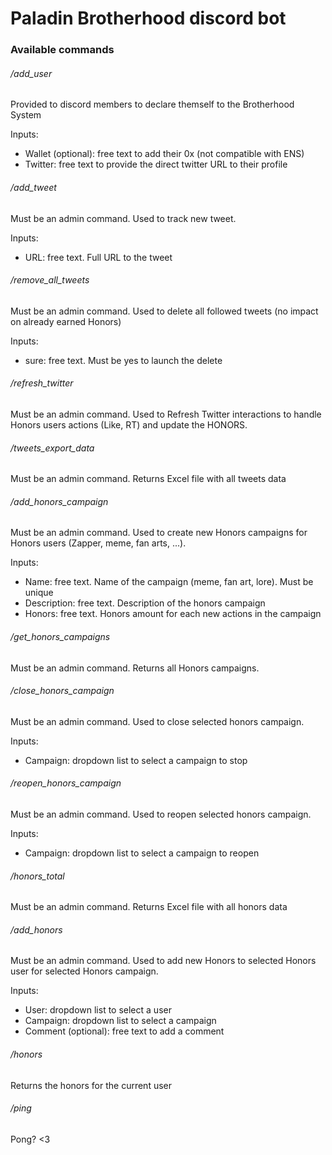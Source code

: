 # Paladin Brotherhood discord bot

### Available commands
###### /add_user
Provided to discord members to declare themself to the Brotherhood System

Inputs: 
- Wallet (optional): free text to add their 0x (not compatible with ENS)
- Twitter: free text to provide the direct twitter URL to their profile

###### /add_tweet
Must be an admin command.
Used to track new tweet.

Inputs: 
- URL: free text. Full URL to the tweet

###### /remove_all_tweets
Must be an admin command.
Used to delete all followed tweets (no impact on already earned Honors)

Inputs: 
- sure: free text. Must be yes to launch the delete

###### /refresh_twitter
Must be an admin command.
Used to Refresh Twitter interactions to handle Honors users actions (Like, RT) and update the HONORS.

###### /tweets_export_data
Must be an admin command.
Returns Excel file with all tweets data

###### /add_honors_campaign
Must be an admin command.
Used to create new Honors campaigns for Honors users (Zapper, meme, fan arts, ...).

Inputs: 
- Name: free text. Name of the campaign (meme, fan art, lore). Must be unique
- Description: free text. Description of the honors campaign
- Honors: free text. Honors amount for each new actions in the campaign

###### /get_honors_campaigns
Must be an admin command.
Returns all Honors campaigns.

###### /close_honors_campaign
Must be an admin command.
Used to close selected honors campaign.

Inputs: 
- Campaign: dropdown list to select a campaign to stop

###### /reopen_honors_campaign
Must be an admin command.
Used to reopen selected honors campaign.

Inputs: 
- Campaign: dropdown list to select a campaign to reopen

###### /honors_total
Must be an admin command.
Returns Excel file with all honors data

###### /add_honors
Must be an admin command.
Used to add new Honors to selected  Honors user for selected Honors campaign.

Inputs: 
- User: dropdown list to select a user
- Campaign: dropdown list to select a campaign
- Comment (optional): free text to add a comment

###### /honors
Returns the honors for the current user

###### /ping
Pong? <3